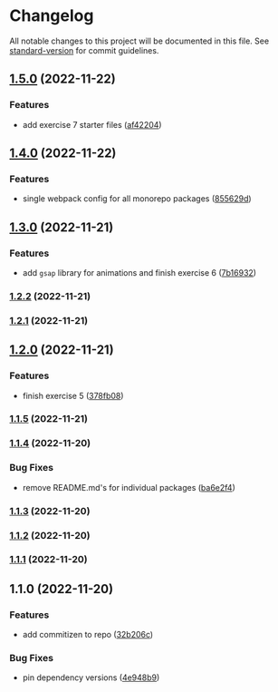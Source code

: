 # Changelog

All notable changes to this project will be documented in this file. See [standard-version](https://github.com/conventional-changelog/standard-version) for commit guidelines.

## [1.5.0](https://github.com/siggerzz/three-js-learning/compare/v1.4.0...v1.5.0) (2022-11-22)


### Features

* add exercise 7 starter files ([af42204](https://github.com/siggerzz/three-js-learning/commit/af4220446242d807d95153539f8556568ed20ca7))

## [1.4.0](https://github.com/siggerzz/three-js-learning/compare/v1.3.0...v1.4.0) (2022-11-22)


### Features

* single webpack config for all monorepo packages ([855629d](https://github.com/siggerzz/three-js-learning/commit/855629db983cd4d487dc43fc1a68dce828797e8e))

## [1.3.0](https://github.com/siggerzz/three-js-learning/compare/v1.2.2...v1.3.0) (2022-11-21)


### Features

* add `gsap` library for animations and finish exercise 6 ([7b16932](https://github.com/siggerzz/three-js-learning/commit/7b16932fb58d5d0e0a926236f958203013609769))

### [1.2.2](https://github.com/siggerzz/three-js-learning/compare/v1.2.1...v1.2.2) (2022-11-21)

### [1.2.1](https://github.com/siggerzz/three-js-learning/compare/v1.2.0...v1.2.1) (2022-11-21)

## [1.2.0](https://github.com/siggerzz/three-js-learning/compare/v1.1.5...v1.2.0) (2022-11-21)


### Features

* finish exercise 5 ([378fb08](https://github.com/siggerzz/three-js-learning/commit/378fb084ff9a31b2a44609c13e432588ab655967))

### [1.1.5](https://github.com/siggerzz/three-js-learning/compare/v1.1.4...v1.1.5) (2022-11-21)

### [1.1.4](https://github.com/siggerzz/three-js-learning/compare/v1.1.3...v1.1.4) (2022-11-20)


### Bug Fixes

* remove README.md's for individual packages ([ba6e2f4](https://github.com/siggerzz/three-js-learning/commit/ba6e2f49b526c86487b3475b3edb6c5024dbc2a2))

### [1.1.3](https://github.com/siggerzz/three-js-learning/compare/v1.1.2...v1.1.3) (2022-11-20)

### [1.1.2](https://github.com/siggerzz/three-js-learning/compare/v1.1.1...v1.1.2) (2022-11-20)

### [1.1.1](https://github.com/siggerzz/three-js-learning/compare/v1.1.0...v1.1.1) (2022-11-20)

## 1.1.0 (2022-11-20)


### Features

* add commitizen to repo ([32b206c](https://github.com/siggerzz/three-js-learning/commit/32b206c5c4815d0cfe06b07875af953fba60fcfa))


### Bug Fixes

* pin dependency versions ([4e948b9](https://github.com/siggerzz/three-js-learning/commit/4e948b963e2abd64da753dae3c0a7f124606cdd6))
